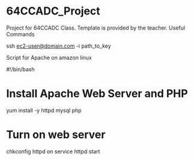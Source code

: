 # 64CCADC_Project

Project for 64CCADC Class. Template is provided by the teacher.
Useful Commands

ssh ec2-user@domain.com -i path_to_key

Script for Apache on amazon linux

#!/bin/bash

# Install Apache Web Server and PHP

yum install -y httpd mysql php

# Turn on web server

chkconfig httpd on
service httpd start
